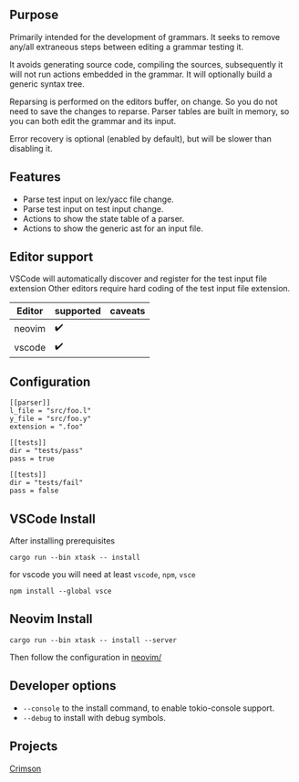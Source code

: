 ## Purpose

Primarily intended for the development of grammars.
It seeks to remove any/all extraneous steps between editing a grammar testing it.

It avoids generating source code, compiling the sources, subsequently it will not run actions embedded in the grammar. It will optionally build a generic syntax tree.

Reparsing is performed on the editors buffer, on change. So you do not need to save the changes to reparse. Parser tables are built in memory, so you can both edit the grammar and its input.

Error recovery is optional (enabled by default), but will be slower than disabling it.

## Features

* Parse test input on lex/yacc file change.
* Parse test input on test input change.
* Actions to show the state table of a parser.
* Actions to show the generic ast for an input file.

## Editor support

VSCode will automatically discover and register for the test input file extension
Other editors require hard coding of the test input file extension.


| Editor  | supported | caveats |
| ------- | ----------|------------------------------------------------------------- |
| neovim  | :heavy_check_mark: | |
| vscode  | :heavy_check_mark: | |

## Configuration
```
[[parser]]
l_file = "src/foo.l"
y_file = "src/foo.y"
extension = ".foo"

[[tests]]
dir = "tests/pass"
pass = true

[[tests]]
dir = "tests/fail"
pass = false
```

## VSCode Install

After installing prerequisites

```
cargo run --bin xtask -- install
```
for vscode you will need at least `vscode`, `npm`, `vsce`

```
npm install --global vsce
```

## Neovim Install

```
cargo run --bin xtask -- install --server
````
Then follow the configuration in [neovim/](neovim/README.md) 

## Developer options
* `--console` to the install command, to enable tokio-console support. 
* `--debug` to install with debug symbols.

## Projects
[Crimson](https://github.com/ratmice/crimson)
